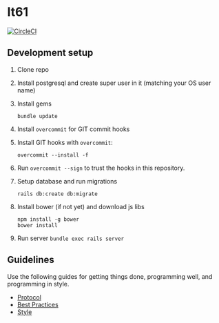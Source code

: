 # It61
[![CircleCI](https://circleci.com/gh/IT61/it61-rails.svg?style=svg)](https://circleci.com/gh/IT61/it61-rails)

## Development setup

1. Clone repo
2. Install postgresql and create super user in it (matching your OS user name)
3. Install gems

    `bundle update`

4. Install `overcommit` for GIT commit hooks
5. Install GIT hooks with `overcommit`:

    ```
    overcommit --install -f
    ```

6. Run `overcommit --sign` to trust the hooks in this repository.
7. Setup database and run migrations

    ```
    rails db:create db:migrate
    ```
8. Install bower (if not yet) and download js libs

    ```
    npm install -g bower
    bower install
    ```

9. Run server
    `bundle exec rails server`

## Guidelines

Use the following guides for getting things done, programming well, and
programming in style.

* [Protocol](http://github.com/thoughtbot/guides/blob/master/protocol)
* [Best Practices](http://github.com/thoughtbot/guides/blob/master/best-practices)
* [Style](http://github.com/thoughtbot/guides/blob/master/style)

